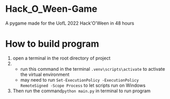 # Hack_O_Ween-Game
A pygame made for the UofL 2022 Hack'O'Ween in 48 hours


# How to build program
1. open a terminal in the root directory of project
2. - run this command in the terminal ```.venv\scripts\activate``` to activate the virtual environment
    - may need to run ```Set-ExecutionPolicy -ExecutionPolicy RemoteSigned -Scope Process``` to let scripts run on Windows
3. Then run the command```python main.py``` in terminal to run program
